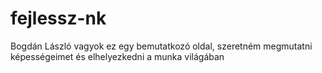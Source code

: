 # fejlessz-nk
Bogdán László vagyok ez egy bemutatkozó oldal, szeretném megmutatni képességeimet és elhelyezkedni a munka világában
